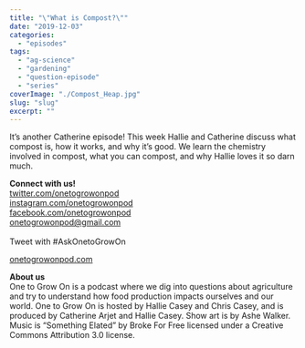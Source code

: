 ```yaml
---
title: "\"What is Compost?\""
date: "2019-12-03"
categories: 
  - "episodes"
tags: 
  - "ag-science"
  - "gardening"
  - "question-episode"
  - "series"
coverImage: "./Compost_Heap.jpg"
slug: "slug"
excerpt: ""
---
```


It’s another Catherine episode! This week Hallie and Catherine discuss what compost is, how it works, and why it’s good. We learn the chemistry involved in compost, what you can compost, and why Hallie loves it so darn much.

**Connect with us!**  
[twitter.com/onetogrowonpod](http://twitter.com/onetogrowonpod)  
[instagram.com/onetogrowonpod  
](http://instagram.com/onetogrowonpod)[facebook.com/onetogrowonpod  
](http://facebook.com/onetogrowonpod)[onetogrowonpod@gmail.com  
](mailto:onetogrowonpod@gmail.com)  
Tweet with #AskOnetoGrowOn  
  
[onetogrowonpod.com](http://onetogrowonpod.com/)

**About us**  
One to Grow On is a podcast where we dig into questions about agriculture and try to understand how food production impacts ourselves and our world. One to Grow On is hosted by Hallie Casey and Chris Casey, and is produced by Catherine Arjet and Hallie Casey. Show art is by Ashe Walker. Music is “Something Elated” by Broke For Free licensed under a Creative Commons Attribution 3.0 license.
